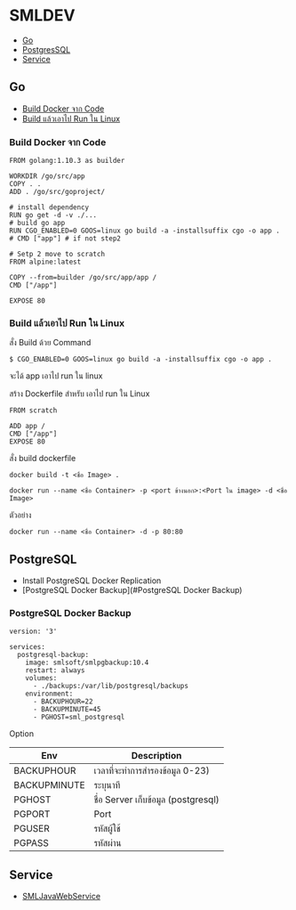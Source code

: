 # SMLDEV

- [Go](#Go)
- [PostgresSQL](#postgresql)
- [Service](#service)

## Go 

- [Build Docker จาก Code][2]
- [Build แล้วเอาไป Run ใน Linux][1]

[1]:https://github.com/suteetoe/qnapsmldev#build-docker-จาก-code
[2]:https://github.com/suteetoe/qnapsmldev#build-แล้วเอาไป-run-ใน-linux

### Build Docker จาก Code

```
FROM golang:1.10.3 as builder

WORKDIR /go/src/app
COPY . .
ADD . /go/src/goproject/

# install dependency
RUN go get -d -v ./...
# build go app
RUN CGO_ENABLED=0 GOOS=linux go build -a -installsuffix cgo -o app .
# CMD ["app"] # if not step2 

# Setp 2 move to scratch
FROM alpine:latest

COPY --from=builder /go/src/app/app /
CMD ["/app"]

EXPOSE 80
```

### Build แล้วเอาไป Run ใน Linux

สั่ง Build ด้วย Command 
```
$ CGO_ENABLED=0 GOOS=linux go build -a -installsuffix cgo -o app .
```
จะได้ app เอาไป run ใน linux

สร้าง Dockerfile สำหรับ เอาไป run ใน Linux

```
FROM scratch

ADD app /
CMD ["/app"]
EXPOSE 80
```
สั่ง build dockerfile

```
docker build -t <ชื่อ Image> .
```

```
docker run --name <ชื่อ Container> -p <port ข้างนอก>:<Port ใน image> -d <ชื่อ Image>
```

ตัวอย่าง

```
docker run --name <ชื่อ Container> -d -p 80:80
```

## PostgreSQL

- Install PostgreSQL Docker Replication
- [PostgreSQL Docker Backup](#PostgreSQL Docker Backup)

### PostgreSQL Docker Backup

```
version: '3'

services:
  postgresql-backup:
    image: smlsoft/smlpgbackup:10.4
    restart: always
    volumes:
      - ./backups:/var/lib/postgresql/backups
    environment:
      - BACKUPHOUR=22
      - BACKUPMINUTE=45
      - PGHOST=sml_postgresql
```
Option

Env | Description
--- | ---
BACKUPHOUR | เวลาที่จะทำการสำรองข้อมูล 0-23) 
BACKUPMINUTE | ระบุนาที
PGHOST | ชื่อ Server เก็บข้อมูล (postgresql)
PGPORT | Port
PGUSER | รหัสผู้ใช้
PGPASS | รหัสผ่าน

## Service

- [SMLJavaWebService](http://qnapsmldev.myqnapcloud.com:8830/service/SMLJavaWebService.war)


